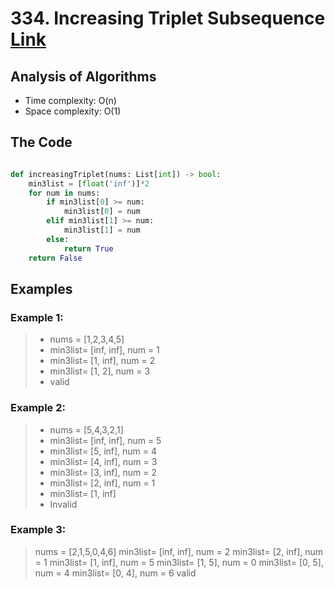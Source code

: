 # 334. Increasing Triplet Subsequence [Link](https://leetcode.com/problems/increasing-triplet-subsequence/)
## Analysis of Algorithms
 - Time complexity: O(n)
 - Space complexity: O(1)


## The Code

```Python 

def increasingTriplet(nums: List[int]) -> bool:
    min3list = [float('inf')]*2
    for num in nums:
        if min3list[0] >= num:
            min3list[0] = num
        elif min3list[1] >= num:
            min3list[1] = num
        else:
            return True
    return False
```

## Examples
### Example 1:
> - nums = [1,2,3,4,5]
> - min3list= [inf, inf], num = 1
> - min3list= [1, inf], num = 2
> - min3list= [1, 2], num = 3
> - valid

### Example 2:
> - nums = [5,4,3,2,1]
> - min3list= [inf, inf], num = 5
> - min3list= [5, inf], num = 4
> - min3list= [4, inf], num = 3
> - min3list= [3, inf], num = 2
> - min3list= [2, inf], num = 1
> - min3list= [1, inf]
> - Invalid

### Example 3:
> nums = [2,1,5,0,4,6]
> min3list= [inf, inf], num = 2
> min3list= [2, inf], num = 1
> min3list= [1, inf], num = 5
> min3list= [1, 5], num = 0
> min3list= [0, 5], num = 4
> min3list= [0, 4], num = 6
> valid


